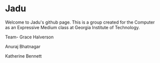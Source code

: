 # Jadu
Welcome to Jadu's github page. This is a group created for the Computer as an Expressive Medium class at Georgia Institute of Technology.

Team-
Grace Halverson

Anuraj Bhatnagar

Katherine Bennett

